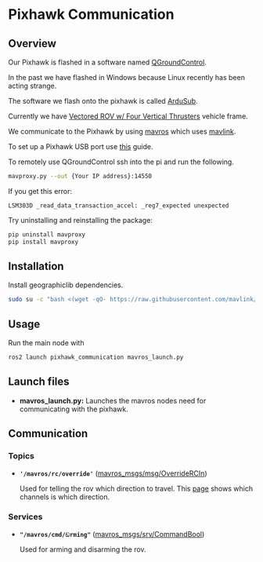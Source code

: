 # Pixhawk Communication

## Overview

Our Pixhawk is flashed in a software named [QGroundControl](http://qgroundcontrol.com/).

In the past we have flashed in Windows because Linux recently has been acting strange.

The software we flash onto the pixhawk is called [ArduSub](https://www.ardusub.com/).

Currently we have [Vectored ROV w/ Four Vertical Thrusters](https://www.ardusub.com/quick-start/vehicle-frame.html) vehicle frame.

We communicate to the Pixhawk by using [mavros](https://github.com/mavlink/mavros) which uses [mavlink](https://mavlink.io/en/).

To set up a Pixhawk USB port use [this](https://docs.px4.io/main/en/companion_computer/pixhawk_companion.html) guide.

To remotely use QGroundControl ssh into the pi and run the following.

```bash
mavproxy.py --out {Your IP address}:14550
```

If you get this error:

```
LSM303D _read_data_transaction_accel: _reg7_expected unexpected
```

Try uninstalling and reinstalling the package:
```bash
pip uninstall mavproxy
pip install mavproxy
```

## Installation

Install geographiclib dependencies.

```bash
sudo su -c "bash <(wget -qO- https://raw.githubusercontent.com/mavlink/mavros/ros2/mavros/scripts/install_geographiclib_datasets.sh)" root
```

## Usage

Run the main node with

```bash
ros2 launch pixhawk_communication mavros_launch.py
```

## Launch files

* **mavros_launch.py:** Launches the mavros nodes need for communicating with the pixhawk.

## Communication

### Topics

* **`'/mavros/rc/override'`** ([mavros_msgs/msg/OverrideRCIn])

    Used for telling the rov which direction to travel. This [page](https://www.ardusub.com/developers/rc-input-and-output.html) shows which channels is which direction.

### Services

* **`"/mavros/cmd/ඞrming"`** ([mavros_msgs/srv/CommandBool])

    Used for arming and disarming the rov.

[mavros_msgs/srv/CommandBool]: https://github.com/mavlink/mavros/blob/ros2/mavros_msgs/srv/CommandBool.srv
[mavros_msgs/msg/OverrideRCIn]: https://github.com/mavlink/mavros/blob/ros2/mavros_msgs/msg/OverrideRCIn.msg
